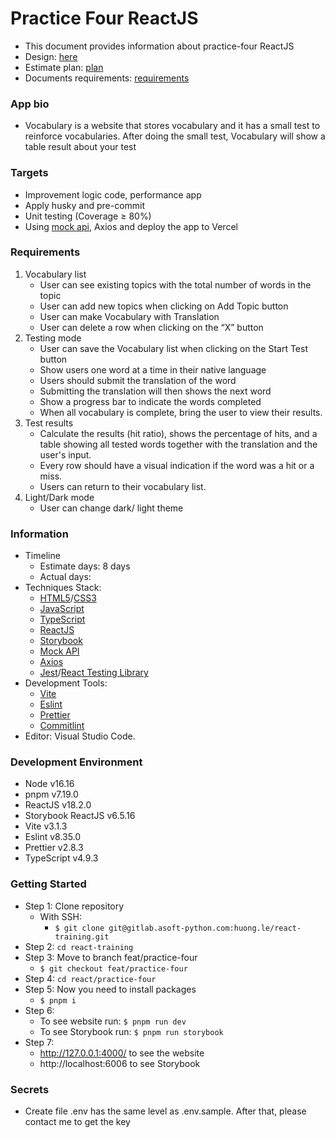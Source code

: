 # Practice Four ReactJS

- This document provides information about practice-four ReactJS
- Design: [here](https://memories-vocabulary.netlify.app/)
- Estimate plan: [plan](https://docs.google.com/document/d/1dFwQtIHf1pZTM7T3i2Qbv8LF3KPstZSISiIwZk3KVHU/edit?usp=sharing)
- Documents requirements: [requirements](https://docs.google.com/document/d/1DtXOra91pnsg6qh-C48Qs-X6eBv2cvOYrV-u6RdsDx8/edit?usp=sharing)

### App bio

- Vocabulary is a website that stores vocabulary and it has a small test to reinforce vocabularies. After doing the small test, Vocabulary will show a table result about your test

### Targets

- Improvement logic code, performance app
- Apply husky and pre-commit
- Unit testing (Coverage ≥ 80%)
- Using [mock api](https://mockapi.io/), Axios and deploy the app to Vercel

### Requirements

1. Vocabulary list
   - User can see existing topics with the total number of words in the topic
   - User can add new topics when clicking on Add Topic button
   - User can make Vocabulary with Translation
   - User can delete a row when clicking on the “X” button
2. Testing mode
   - User can save the Vocabulary list when clicking on the Start Test button
   - Show users one word at a time in their native language
   - Users should submit the translation of the word
   - Submitting the translation will then shows the next word
   - Show a progress bar to indicate the words completed
   - When all vocabulary is complete, bring the user to view their results.
3. Test results
   - Calculate the results (hit ratio), shows the percentage of hits, and a table showing all tested words together with the translation and the user's input.
   - Every row should have a visual indication if the word was a hit or a miss.
   - Users can return to their vocabulary list.
4. Light/Dark mode
   - User can change dark/ light theme

### Information

- Timeline
  - Estimate days: 8 days
  - Actual days:
- Techniques Stack:
  - [HTML5](https://developer.mozilla.org/en-US/docs/Glossary/HTML5)/[CSS3](https://developer.mozilla.org/en-US/docs/Web/CSS)
  - [JavaScript](https://www.w3schools.com/js/)
  - [TypeScript](https://www.typescriptlang.org/)
  - [ReactJS](https://reactjs.org/)
  - [Storybook](https://storybook.js.org/)
  - [Mock API](https://mockapi.io/)
  - [Axios](https://axios-http.com/)
  - [Jest](https://jestjs.io/)/[React Testing Library](https://testing-library.com/docs/react-testing-library/intro/)
- Development Tools:
  - [Vite](https://vitejs.dev/)
  - [Eslint](https://eslint.org/)
  - [Prettier](https://prettier.io/)
  - [Commitlint](https://commitlint.js.org/#/)
- Editor: Visual Studio Code.

### Development Environment

- Node v16.16
- pnpm v7.19.0
- ReactJS v18.2.0
- Storybook ReactJS v6.5.16
- Vite v3.1.3
- Eslint v8.35.0
- Prettier v2.8.3
- TypeScript v4.9.3

### Getting Started

- Step 1: Clone repository
  - With SSH:
    - `$ git clone git@gitlab.asoft-python.com:huong.le/react-training.git`
- Step 2: `cd react-training`
- Step 3: Move to branch feat/practice-four
  - `$ git checkout feat/practice-four`
- Step 4: `cd react/practice-four`
- Step 5: Now you need to install packages
  - `$ pnpm i`
- Step 6:
  - To see website run: `$ pnpm run dev`
  - To see Storybook run: `$ pnpm run storybook`
- Step 7:
  - http://127.0.0.1:4000/ to see the website
  - http://localhost:6006 to see Storybook

### Secrets

- Create file .env has the same level as .env.sample. After that, please contact me to get the key
